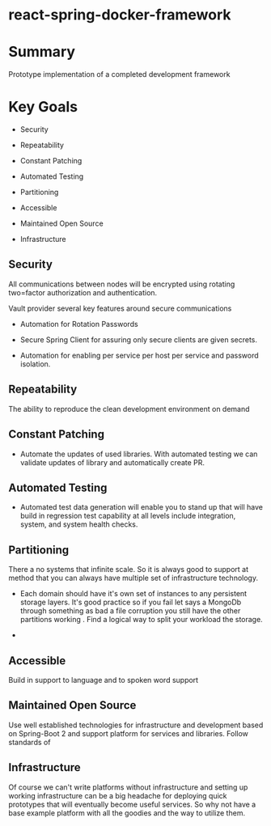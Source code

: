 # react-spring-docker-framework

# Summary

Prototype implementation of a completed development framework




# Key Goals

* Security

* Repeatability

* Constant Patching 

* Automated Testing

* Partitioning

* Accessible

* Maintained Open Source

* Infrastructure
  

## Security

All communications between nodes will be encrypted using rotating two=factor authorization and authentication.

Vault provider several key features around secure communications

* Automation for Rotation Passwords

* Secure Spring Client for assuring only secure clients are given secrets.

* Automation for enabling per service per host per service and password isolation.

## Repeatability

The ability to reproduce the clean development environment on demand

## Constant Patching

* Automate the updates of used libraries. With automated testing we can validate updates of library and automatically
 create PR.


## Automated Testing

* Automated test data generation will enable you to stand up that will have build in regression test capability at
 all levels include integration, system, and system health checks.
 
 

## Partitioning

There a no systems that infinite scale. So it is always good to support at method that you can always have multiple
 set of infrastructure technology.
 
 * Each domain should have it's own set of instances to any persistent storage layers. It's good practice so if you
  fail let says a MongoDb through something as bad a file corruption you still have the other partitions working
  . Find a logical way to split your workload the storage.
 
  
 
 *  

## Accessible

Build in support to language and to spoken word support

## Maintained Open Source

Use well established technologies for infrastructure and development based on Spring-Boot 2 and support platform for
 services and libraries. Follow standards of 
 
## Infrastructure

Of course we can't write platforms without infrastructure and setting up working infrastructure can be a big headache
for deploying quick prototypes that will eventually become useful services. So why not have a base example platform
with all the goodies and the way to utilize them.
   
   


  

